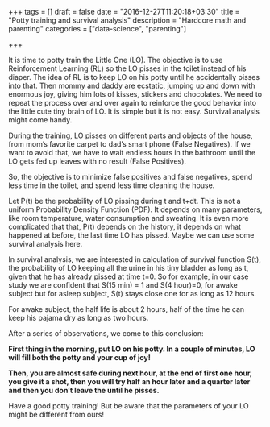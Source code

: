 +++
tags = []
draft = false
date = "2016-12-27T11:20:18+03:30"
title = "Potty training and survival analysis"
description = "Hardcore math and parenting"
categories = ["data-science", "parenting"]

+++

It is time to potty train the Little One (LO). 
The objective is to use Reinforcement Learning (RL) so the LO pisses in the toilet instead of his diaper. 
The idea of RL is to keep LO on his potty until he accidentally pisses into that. 
Then mommy and daddy are ecstatic, jumping up and down with enormous joy, 
giving him lots of kisses, stickers and chocolates. 
We need to repeat the process over and over again to reinforce the good behavior into the little cute tiny brain of LO. 
It is simple but it is not easy. 
Survival analysis might come handy. 
<!--more-->
During the training, LO pisses on different parts and objects of the house, 
from mom’s favorite carpet to dad’s smart phone (False Negatives). 
If we want to avoid that, 
we have to wait endless hours in the bathroom until the LO gets fed up leaves with no result (False Positives).

So, the objective is to minimize false positives and false negatives, 
spend less time in the toilet, and spend less time cleaning the house.

Let P(t) be the probability of LO pissing during t and t+dt. 
This is not a uniform Probability Density Function (PDF). 
It depends on many parameters, like room temperature, water consumption and  sweating. 
It is even more complicated that that, P(t) depends on the history, 
it depends on what happened at before, the last time LO has pissed. 
Maybe we can use some survival analysis here.

In survival analysis, we are interested in calculation of survival function S(t), 
the probability of LO keeping all the urine in his tiny bladder as long as t, 
given that he has already pissed at time t=0. 
So for example, in our case study we are confident that S(15 min) = 1 and S(4 hour)=0, 
for awake subject but for asleep subject, S(t) stays close one for as long as 12 hours.

For awake subject, the half life is about 2 hours, 
half of the time he can keep his pajama dry as long as two hours.

After a series of observations, we come to this conclusion:

**First thing in the morning, put LO on his potty. In a couple of minutes, LO will fill both the potty and your cup of joy!**

**Then, you are almost safe during next hour, at the end of first one hour, you give it a shot, then you will try half an hour later and a quarter later and then you don’t leave the until he pisses.**

Have a good potty training! But be aware that the parameters of your LO might be different from ours!


